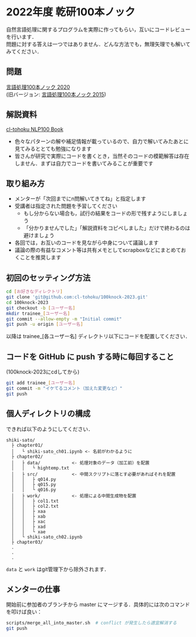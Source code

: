 # 2022年度 乾研100本ノック

自然言語処理に関するプログラムを実際に作ってもらい，互いにコードレビューを行います．\
問題に対する答えは一つではありません．どんな方法でも，無理矢理でも解いてみてください．

## 問題
[言語処理100本ノック 2020](https://nlp100.github.io/)  
(旧バージョン: [言語処理100本ノック 2015](http://www.cl.ecei.tohoku.ac.jp/nlp100/))

## 解説資料
[cl-tohoku NLP100 Book](https://www.cl.ecei.tohoku.ac.jp/local/nlp100-book/landing-page.html)
- 色々なパターンの解や補足情報が載っているので、自力で解いてみたあとに見てみるととても勉強になります
- 皆さんが研究で実際にコードを書くとき，当然そのコードの模範解答は存在しません．まずは自力でコードを書いてみることが重要です

## 取り組み方

- メンターが「次回までにn問解いてきてね」と指定します
- 受講者は指定された問題を予習してください
  - もし分からない場合も，試行の結果をコードの形で残すようにしましょう
  - 「分かりませんでした」「解説資料をコピペしました」だけで終わるのは避けましょう
- 各回では，お互いのコードを見ながら中身について議論します
- 議論の際の有益なコメント等は共有メモとしてscrapboxなどにまとめておくことを推奨します

## 初回のセッティング方法

```bash
cd [お好きなディレクトリ]
git clone 'git@github.com:cl-tohoku/100knock-2023.git'
cd 100knock-2023
git checkout -b [ユーザー名]
mkdir trainee_[ユーザー名]
git commit --allow-empty -m "Initial commit"
git push -u origin [ユーザー名]
```

以降は trainee_\[各ユーザー名\] ディレクトリ以下にコードを配置してください．

## コードを GitHub に push する時に毎回すること

(100knock-2023にcdしてから)

```bash
git add trainee_[ユーザー名]
git commit -m "イケてるコメント（加えた変更など）"
git push
```

## 個人ディレクトリの構成

できれば以下のようにしてください．

```plain
shiki-sato/
  ├ chapter01/
  │   └ shiki-sato_ch01.ipynb <- 名前がわかるように
  ├ chapter02/
  │   ├ data/            <- 処理対象のデータ（加工前）を配置
  │   │   └ hightemp.txt
  │   ├ src/             <- 中間スクリプトに落とす必要があればそれを配置
  │   │   ├ q014.py
  │   │   ├ q015.py
  │   │   └ q016.py
  │   ├ work/            <- 処理による中間生成物を配置
  │   │   ├ col1.txt
  │   │   ├ col2.txt
  │   │   ├ xaa
  │   │   ├ xab
  │   │   ├ xac
  │   │   ├ xad
  │   │   └ xae
  │   └ shiki-sato_ch02.ipynb
  ├ chapter03/
  .
  .
  .
```

`data` と `work` はgit管理下から除外されます．

## メンターの仕事

開始前に参加者のブランチから master にマージする．具体的には次のコマンドを叩けば良い：

```bash
scripts/merge_all_into_master.sh  # conflict が発生したら適宜解消する
git push
```

